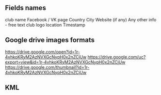 

## Fields names

club name
Facebook / VK page
Country
City
Website (if any)
Any other info - free text
club logo
location
Timestamp


## Google drive images formats

https://drive.google.com/open?id=1r-4vhkoKRyM2AzNVXGcNypH0x2nZCjUw
https://drive.google.com/uc?export=view&id=1r-4vhkoKRyM2AzNVXGcNypH0x2nZCjUw
https://drive.google.com/thumbnail?id=1r-4vhkoKRyM2AzNVXGcNypH0x2nZCjUw


## KML
